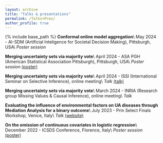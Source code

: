 ```yaml
---
layout: archive
title: "Talks & presentations"
permalink: /Talks+Pres/
author_profile: true
---
```


{% include base_path %}
**Conformal online model aggregation**\\
May 2024 - AI-SDM (Artificial Inteligence for Societal Decision Making), Pittsburgh, USA\\
*Poster session*

**Merging uncertainty sets via majority vote**\\
April 2024 - ASA PGH (American Statistical Association Pittsburgh), Pittsburgh, USA\\
*Poster session* [(poster)](/files/poster_mj_vote.pdf)

**Merging uncertainty sets via majority vote**\\
April 2024 - ISSI (International Seminar on Selective Inference), online meeting\\
*Talk* [(talk)](https://drive.google.com/file/d/15U47h9kQs9lmbUSuX4VibTiqTHfm25Y_/view)

**Merging uncertainty sets via majority vote**\\
March 2024 - INRIA (Research group Missing Values & Causal Inference), online meeting\\
*Talk*

**Evaluating the influence of environmental factors on UA diseases through Mediation Analysis for a binary outcome**\\
July 2023 - Prin Select Finals Workshop, Venice, Italy\\
*Talk* [(website)](https://selectprin.github.io)

**On the omission of continuous covariates in logistic regression**\\
December 2022 - ICSDS Conference, Florence, Italy\\
*Poster session* [(poster)](/files/Poster.pdf)



 


